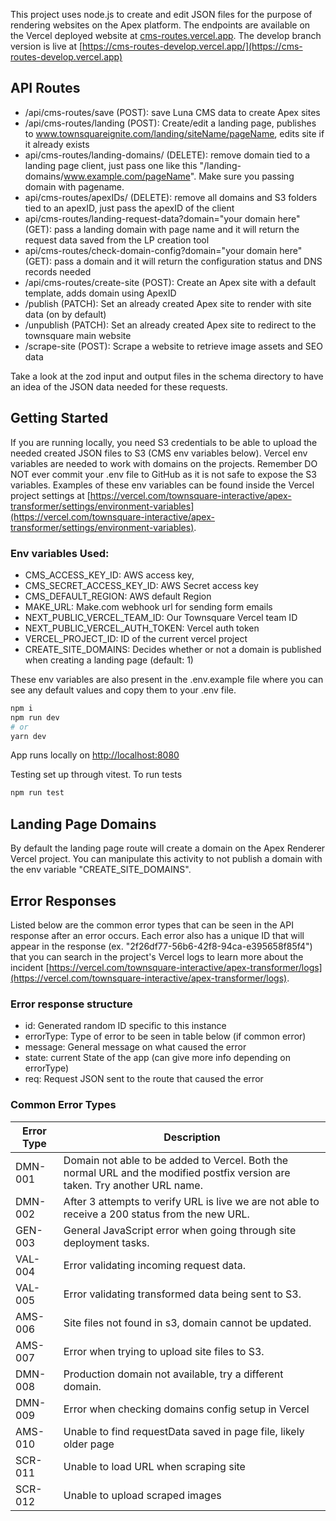 This project uses node.js to create and edit JSON files for the purpose of rendering websites on the Apex platform. The endpoints are available on the Vercel deployed website at [cms-routes.vercel.app](cms-routes.vercel.app). The develop branch version is live at [https://cms-routes-develop.vercel.app/](https://cms-routes-develop.vercel.app)

## API Routes

-   /api/cms-routes/save (POST): save Luna CMS data to create Apex sites
-   /api/cms-routes/landing (POST): Create/edit a landing page, publishes to www.townsquareignite.com/landing/siteName/pageName, edits site if it already exists
-   api/cms-routes/landing-domains/ (DELETE): remove domain tied to a landing page client, just pass one like this "/landing-domains/www.example.com/pageName". Make sure you passing domain with pagename.
-   api/cms-routes/apexIDs/ (DELETE): remove all domains and S3 folders tied to an apexID, just pass the apexID of the client
-   api/cms-routes/landing-request-data?domain="your domain here" (GET): pass a landing domain with page name and it will return the request data saved from the LP creation tool
-   api/cms-routes/check-domain-config?domain="your domain here" (GET): pass a domain and it will return the configuration status and DNS records needed
-   /api/cms-routes/create-site (POST): Create an Apex site with a default template, adds domain using ApexID
-   /publish (PATCH): Set an already created Apex site to render with site data (on by default)
-   /unpublish (PATCH): Set an already created Apex site to redirect to the townsquare main website
-   /scrape-site (POST): Scrape a website to retrieve image assets and SEO data

Take a look at the zod input and output files in the schema directory to have an idea of the JSON data needed for these requests.

## Getting Started

If you are running locally, you need S3 credentials to be able to upload the needed created JSON files to S3 (CMS env variables below). Vercel env variables are needed to work with domains on the projects. Remember DO NOT ever commit your .env file to GitHub as it is not safe to expose the S3 variables. Examples of these env variables can be found inside the Vercel project settings at [https://vercel.com/townsquare-interactive/apex-transformer/settings/environment-variables](https://vercel.com/townsquare-interactive/apex-transformer/settings/environment-variables).

### Env variables Used:

-   CMS_ACCESS_KEY_ID: AWS access key,
-   CMS_SECRET_ACCESS_KEY_ID: AWS Secret access key
-   CMS_DEFAULT_REGION: AWS default Region
-   MAKE_URL: Make.com webhook url for sending form emails
-   NEXT_PUBLIC_VERCEL_TEAM_ID: Our Townsquare Vercel team ID
-   NEXT_PUBLIC_VERCEL_AUTH_TOKEN: Vercel auth token
-   VERCEL_PROJECT_ID: ID of the current vercel project
-   CREATE_SITE_DOMAINS: Decides whether or not a domain is published when creating a landing page (default: 1)

These env variables are also present in the .env.example file where you can see any default values and copy them to your .env file.

```bash
npm i
npm run dev
# or
yarn dev
```

App runs locally on [http://localhost:8080](http://localhost:8080)

Testing set up through vitest. To run tests

```bash
npm run test
```

## Landing Page Domains

By default the landing page route will create a domain on the Apex Renderer Vercel project. You can manipulate this activity to not publish a domain with the env variable "CREATE_SITE_DOMAINS".

## Error Responses

Listed below are the common error types that can be seen in the API response after an error occurs. Each error also has a unique ID that will appear in the response (ex. "2f26df77-56b6-42f8-94ca-e395658f85f4") that you can search in the project's Vercel logs to learn more about the incident [https://vercel.com/townsquare-interactive/apex-transformer/logs](https://vercel.com/townsquare-interactive/apex-transformer/logs).

### Error response structure

-   id: Generated random ID specific to this instance
-   errorType: Type of error to be seen in table below (if common error)
-   message: General message on what caused the error
-   state: current State of the app (can give more info depending on errorType)
-   req: Request JSON sent to the route that caused the error

### Common Error Types

<!-- ERROR_TABLE_START -->
| Error Type | Description |
| ---------- | ------------------------------------------------------------------------------------------------------------------------- |
| DMN-001 | Domain not able to be added to Vercel. Both the normal URL and the modified postfix version are taken. Try another URL name. |
| DMN-002 | After 3 attempts to verify URL is live we are not able to receive a 200 status from the new URL. |
| GEN-003 | General JavaScript error when going through site deployment tasks. |
| VAL-004 | Error validating incoming request data. |
| VAL-005 | Error validating transformed data being sent to S3. |
| AMS-006 | Site files not found in s3, domain cannot be updated. |
| AMS-007 | Error when trying to upload site files to S3. |
| DMN-008 | Production domain not available, try a different domain. |
| DMN-009 | Error when checking domains config setup in Vercel |
| AMS-010 | Unable to find requestData saved in page file, likely older page |
| SCR-011 | Unable to load URL when scraping site |
| SCR-012 | Unable to upload scraped images |

<!-- ERROR_TABLE_END -->
